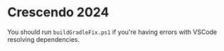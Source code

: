 # Crescendo 2024
You should run `buildGradleFix.ps1` if you're having errors with VSCode resolving dependencies.